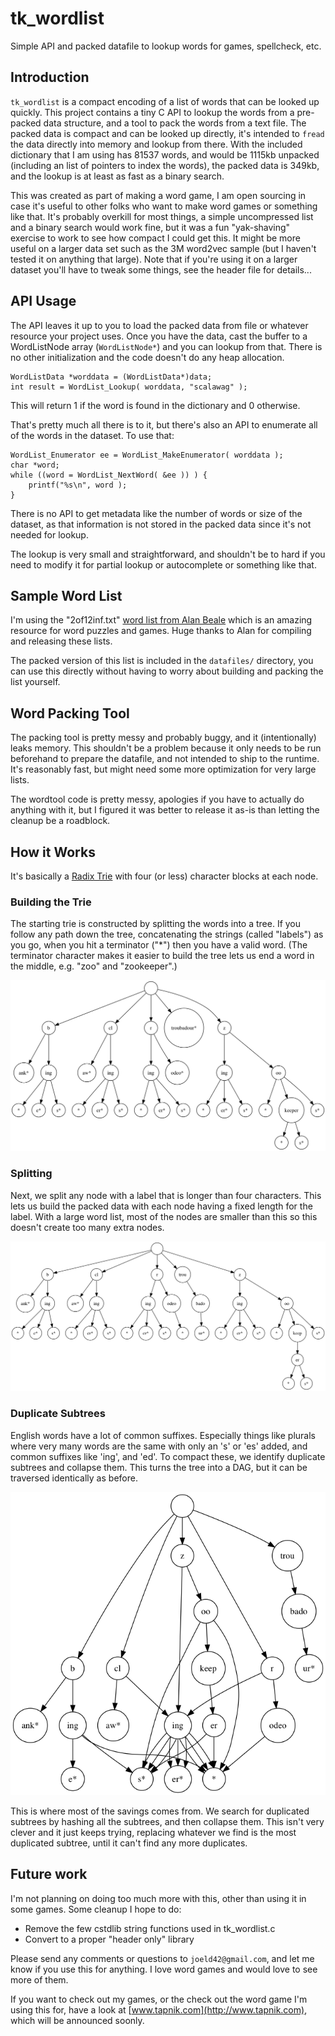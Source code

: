 # tk_wordlist
Simple API and packed datafile to lookup words for games, spellcheck, etc.

## Introduction

`tk_wordlist` is a compact encoding of a list of words that can be looked up quickly. This project
contains a tiny C API to lookup the words from a pre-packed data structure, and a tool to pack the
words from a text file. The packed data is compact and can be looked up directly, it's intended to
`fread` the data directly into memory and lookup from there. With the included dictionary that I am
using has 81537 words, and would be 1115kb unpacked (including an list of pointers to index 
the words), the packed data is 349kb, and the lookup is at least as fast as a binary search.

This was created as part of making a word game, I am open sourcing in case it's useful to other folks
who want to make word games or something like that. It's probably overkill for most things, a simple 
uncompressed list and a binary search would work fine, but it was a fun "yak-shaving" exercise to 
work to see how compact I could get this. It might be more useful on a larger data set such as the 3M
word2vec sample (but I haven't tested it on anything that large). Note that if you're using it
on a larger dataset you'll have to tweak some things, see the header file for details...

## API Usage

The API leaves it up to you to load the packed data from file or whatever resource your project uses. 
Once you have the data, cast the buffer to a WordListNode array (`WordListNode*`) and you can lookup 
from that. There is no other initialization and the code doesn't do any heap allocation.

	WordListData *worddata = (WordListData*)data;
    int result = WordList_Lookup( worddata, "scalawag" );

This will return 1 if the word is found in the dictionary and 0 otherwise. 

That's pretty much all there is to it, but there's also an API to enumerate all of the words in
the dataset. To use that:

    WordList_Enumerator ee = WordList_MakeEnumerator( worddata );
    char *word;
	while ((word = WordList_NextWord( &ee )) ) {
		printf("%s\n", word );
	}

There is no API to get metadata like the number of words or size of the dataset, as that information 
is not stored in the packed data since it's not needed for lookup. 

The lookup is very small and straightforward, and shouldn't be to hard if you need to modify it for
partial lookup or autocomplete or something like that.

## Sample Word List

I'm using the "2of12inf.txt" [word list from Alan Beale](http://wordlist.aspell.net/12dicts-readme/) which
is an amazing resource for word puzzles and games. Huge thanks to Alan for compiling and releasing these lists.

The packed version of this list is included in the `datafiles/` directory, you can use this directly without 
having to worry about building and packing the list yourself.


## Word Packing Tool

The packing tool is pretty messy and probably buggy, and it (intentionally) leaks memory. This shouldn't
be a problem because it only needs to be run beforehand to prepare the datafile, and not intended to
ship to the runtime. It's reasonably fast, but might need some more optimization for very large lists.

The wordtool code is pretty messy, apologies if you have to actually do anything with it, but I figured it was
better to release it as-is than letting the cleanup be a roadblock.

## How it Works

It's basically a [Radix Trie](https://en.wikipedia.org/wiki/Radix_tree) with four (or less) character
blocks at each node.

### Building the Trie

The starting trie is constructed by splitting the words into a tree. If you follow any path down the
tree, concatenating the strings (called "labels") as you go, when you hit a terminator ("*") then you have
a valid word. (The terminator character makes it easier to build the tree lets us end a
word in the middle, e.g. "zoo" and "zookeeper".)

![The Starting Trie](imgs/trie_orig.png?raw=true "Starting Trie")

### Splitting

Next, we split any node with a label that is longer than four characters. This lets us 
build the packed data with each node having a fixed length for the label. With a large 
word list, most of the nodes are smaller than this so this doesn't create too many extra nodes.

![Trie After Splitting](imgs/trie_split4.png?raw=true "After Splitting")

### Duplicate Subtrees

English words have a lot of common suffixes. Especially things like plurals where very many words are the
same with only an 's' or 'es' added, and common suffixes like 'ing', and 'ed'. To compact these, we identify 
duplicate subtrees and collapse them. This turns the tree into a DAG, but it can be traversed identically as
before. 

![Collapse Duplicate Subtrees](imgs/trie_final.png?raw=true "Collapsed Duplicate Subtrees")

This is where most of the savings comes from. We search for duplicated subtrees by hashing all the subtrees, 
and then collapse them. This isn't very clever and it just keeps trying, replacing whatever we find is the 
most duplicated subtree, until it can't find any more duplicates. 

## Future work

I'm not planning on doing too much more with this, other than using it in some games. Some cleanup I hope to do:

* Remove the few cstdlib string functions used in tk_wordlist.c
* Convert to a proper "header only" library

Please send any comments or questions to `joeld42@gmail.com`, and let me know if you use this for anything.
I love word games and would love to see more of them.

If you want to check out my games, or the check out the word game I'm using this for, have a look 
at [www.tapnik.com](http://www.tapnik.com), which will be announced soonly. 

